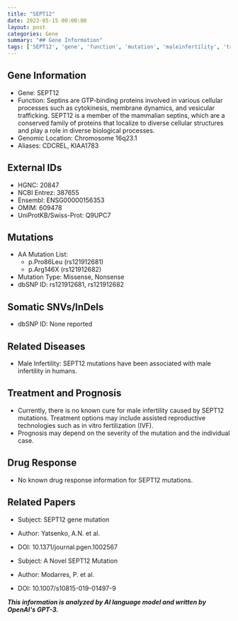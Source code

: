 ```yaml
---
title: "SEPT12"
date: 2023-05-15 00:00:00
layout: post
categories: Gene
summary: "## Gene Information"
tags: ['SEPT12', 'gene', 'function', 'mutation', 'maleinfertility', 'treatment', 'prognosis', 'research']
---
```


## Gene Information
- Gene: SEPT12
- Function: Septins are GTP-binding proteins involved in various cellular processes such as cytokinesis, membrane dynamics, and vesicular trafficking. SEPT12 is a member of the mammalian septins, which are a conserved family of proteins that localize to diverse cellular structures and play a role in diverse biological processes. 
- Genomic Location: Chromosome 16q23.1
- Aliases: CDCREL, KIAA1783

## External IDs
- HGNC: 20847
- NCBI Entrez: 387655
- Ensembl: ENSG00000156353
- OMIM: 609478
- UniProtKB/Swiss-Prot: Q9UPC7

## Mutations
- AA Mutation List:
    - p.Pro86Leu (rs121912681)
    - p.Arg146X (rs121912682)
- Mutation Type: Missense, Nonsense
- dbSNP ID: rs121912681, rs121912682

## Somatic SNVs/InDels
- dbSNP ID: None reported

## Related Diseases
- Male Infertility: SEPT12 mutations have been associated with male infertility in humans.

## Treatment and Prognosis
- Currently, there is no known cure for male infertility caused by SEPT12 mutations. Treatment options may include assisted reproductive technologies such as in vitro fertilization (IVF).
- Prognosis may depend on the severity of the mutation and the individual case.

## Drug Response
- No known drug response information for SEPT12 mutations.

## Related Papers
- Subject: SEPT12 gene mutation
- Author: Yatsenko, A.N. et al.
- DOI: 10.1371/journal.pgen.1002567

- Subject: A Novel SEPT12 Mutation
- Author: Modarres, P. et al.
- DOI: 10.1007/s10815-019-01497-9

**_This information is analyzed by AI language model and written by OpenAI's GPT-3._**